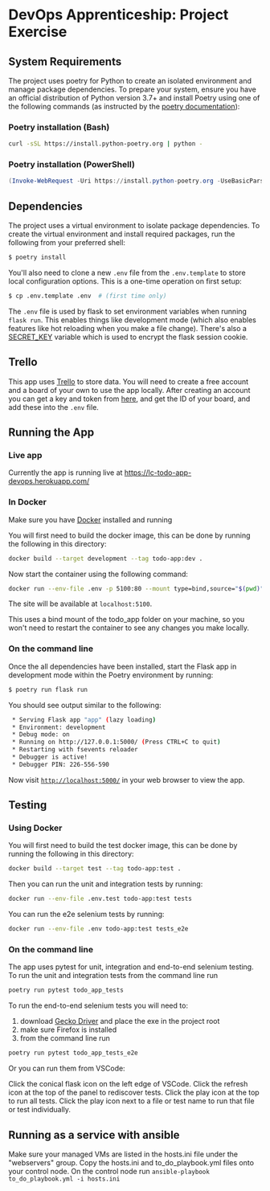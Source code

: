 # DevOps Apprenticeship: Project Exercise

## System Requirements

The project uses poetry for Python to create an isolated environment and manage package dependencies. To prepare your system, ensure you have an official distribution of Python version 3.7+ and install Poetry using one of the following commands (as instructed by the [poetry documentation](https://python-poetry.org/docs/#system-requirements)):

### Poetry installation (Bash)

```bash
curl -sSL https://install.python-poetry.org | python -
```

### Poetry installation (PowerShell)

```powershell
(Invoke-WebRequest -Uri https://install.python-poetry.org -UseBasicParsing).Content | python -
```

## Dependencies

The project uses a virtual environment to isolate package dependencies. To create the virtual environment and install required packages, run the following from your preferred shell:

```bash
$ poetry install
```

You'll also need to clone a new `.env` file from the `.env.template` to store local configuration options. This is a one-time operation on first setup:

```bash
$ cp .env.template .env  # (first time only)
```

The `.env` file is used by flask to set environment variables when running `flask run`. This enables things like development mode (which also enables features like hot reloading when you make a file change). There's also a [SECRET_KEY](https://flask.palletsprojects.com/en/1.1.x/config/#SECRET_KEY) variable which is used to encrypt the flask session cookie.

## Trello

This app uses [Trello](https://trello.com/) to store data. You will need to create a free account and a board of your own to use the app locally.
After creating an account you can get a key and token from [here](https://trello.com/app-key), and get the ID of your board, and add these into the `.env` file.

## Running the App

### Live app

Currently the app is running live at https://lc-todo-app-devops.herokuapp.com/

### In Docker

Make sure you have [Docker](https://docs.docker.com/get-docker/) installed and running

You will first need to build the docker image, this can be done by running the following in this directory:
```bash
docker build --target development --tag todo-app:dev .
```

Now start the container using the following command:
```bash
docker run --env-file .env -p 5100:80 --mount type=bind,source="$(pwd)"/todo_app,target=/app/todo_app/todo_app -d todo-app:dev
```

The site will be available at `localhost:5100`.

This uses a bind mount of the todo_app folder on your machine, so you won't need to restart the container to see any changes you make locally.

### On the command line

Once the all dependencies have been installed, start the Flask app in development mode within the Poetry environment by running:
```bash
$ poetry run flask run
```

You should see output similar to the following:
```bash
 * Serving Flask app "app" (lazy loading)
 * Environment: development
 * Debug mode: on
 * Running on http://127.0.0.1:5000/ (Press CTRL+C to quit)
 * Restarting with fsevents reloader
 * Debugger is active!
 * Debugger PIN: 226-556-590
```
Now visit [`http://localhost:5000/`](http://localhost:5000/) in your web browser to view the app.

## Testing

### Using Docker

You will first need to build the test docker image, this can be done by running the following in this directory:
```bash
docker build --target test --tag todo-app:test .
```

Then you can run the unit and integration tests by running:
```bash
docker run --env-file .env.test todo-app:test tests
```

You can run the e2e selenium tests by running:
```bash
docker run --env-file .env todo-app:test tests_e2e
```

### On the command line

The app uses pytest for unit, integration and end-to-end selenium testing.
To run the unit and integration tests from the command line run
```bash
poetry run pytest todo_app_tests
```

To run the end-to-end selenium tests you will need to:
1. download [Gecko Driver](https://github.com/mozilla/geckodriver/releases) and place the exe in the project root
1. make sure Firefox is installed
1. from the command line run
```bash
poetry run pytest todo_app_tests_e2e
```

Or you can run them from VSCode:

Click the conical flask icon on the left edge of VSCode. Click the refresh icon at the top of the panel to rediscover tests. Click the play icon at the top to run all tests. Click the play icon next to a file or test name to run that file or test individually.

## Running as a service with ansible

Make sure your managed VMs are listed in the hosts.ini file under the "webservers" group.
Copy the hosts.ini and to_do_playbook.yml files onto your control node.
On the control node run `ansible-playbook to_do_playbook.yml -i hosts.ini`